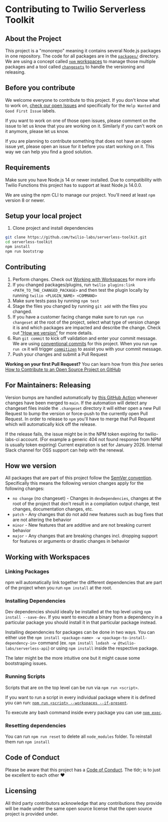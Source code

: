 # Contributing to Twilio Serverless Toolkit

## About the Project

This project is a "monorepo" meaning it contains several Node.js packages in one repository. The code for all packages are in the [`packages/`](../packages) directory. We are using a concept called [`npm` workspaces](https://docs.npmjs.com/cli/v8/using-npm/workspaces) to manage those multiple packages and a tool called [`changesets`](https://github.com/changesets/changesets) to handle the versioning and releasing.

## Before you contribute

We welcome everyone to contribute to this project. If you don't know what to work on, [check our open Issues](https://github.com/twilio-labs/serverless-toolkit/issues) and specifically for the `Help Wanted` and `Good First Issue` labels.

If you want to work on one of those open issues, please comment on the issue to let us know that you are working on it. Similarly if you can't work on it anymore, please let us know.

If you are planning to contribute something that does not have an open issue yet, please open an issue for it before you start working on it. This way we can help you find a good solution.

## Requirements

Make sure you have Node.js 14 or newer installed. Due to compatibility with Twilio
Functions this project has to support at least Node.js 14.0.0.

We are using the npm CLI to manage our project. You'll need at least `npm` version 8 or newer.

## Setup your local project

1. Clone project and install dependencies

```bash
git clone https://github.com/twilio-labs/serverless-toolkit.git
cd serverless-toolkit
npm install
npm run bootstrap
```

## Contributing

1. Perform changes. Check out [Working with Workspaces](#working-with-workspaces) for more info
2. If you changed packages/plugins, run `twilio plugins:link <PATH_TO_THE_CHANGED_PACKAGE>` and then test the plugin locally by running `twilio <PLUGIN_NAME> <COMMAND>`
2. Make sure tests pass by running `npm test`
3. Stage the files you changed by running `git add` with the files you changed.
4. If you have a customer facing change make sure to run `npm run changeset` at the root of the project, select what type of version change it is and which packages are impacted and describe the change. Check out ["How we version"](#how-we-version) for more details.
5. Run `git commit` to kick off validation and enter your commit message. We are using [conventional commits](https://www.conventionalcommits.org/en/) for this project. When you run `npm run cm` it will trigger [`commitizen`](https://npm.im/commitizen) to assist you with your commit message.
6. Push your changes and submit a Pull Request

**Working on your first Pull Request?** You can learn how from this _free_ series [How to Contribute to an Open Source Project on GitHub](https://egghead.io/series/how-to-contribute-to-an-open-source-project-on-github)

## For Maintainers: Releasing

Version bumps are handled automatically by [this GitHub Action](../.github/workflows/on-merge-main.yml) whenever changes have been merged to `main`. If the automation will detect any changeset files inside the `.changeset` directory it will either open a new Pull Request to bump the version or force-push to the currently open Pull Request. In order to release to `npm` you'll have to merge that Pull Request which will automatically kick off the release.

If the release fails, the issue might be in the NPM token expiring for twilio-labs-ci account. (For example a generic 404 not found response from NPM is usually token expiring) Current expiration is set for January 2026. Internal Slack channel for OSS support can help with the renewal.

## How we version

All packages that are part of this project follow the [SemVer convention](https://semver.org/). Specifically this means the following version changes apply for the following changes:
- `no change` (no changeset) - Changes in `devDependencies`, changes at the root of the project that don't result in a compilation output change, test changes, documentation changes, etc.
- `patch` - Any changes that do not add new features such as bug fixes that are not altering the behavior
- `minor` - New features that are additive and are not breaking current behavior
- `major` - Any changes that are breaking changes incl. dropping support for features or arguments or drastic changes in behavior

## Working with Workspaces

### Linking Packages

npm will automatically link together the different dependencies that are part of the project when you run `npm install` at the root.

### Installing Dependencies

Dev dependencies should ideally be installed at the top level using `npm install --save-dev`. If you want to execute a binary from a dependency in a particular package you should install it in that particular package instead.

Installing dependencies for packages can be done in two ways. You can either use the `npm install <package-name> -w <package-to-install-dependency-in>` command (ex. `npm install lodash -w @twilio-labs/serverless-api`) or using `npm install` inside the respective package.

The later might be the more intuitive one but it might cause some bootstraping issues.

### Running Scripts

Scripts that are on the top level can be run via `npm run <script>`.

If you want to run a script in every individual package where it is defined you can run: [`npm run <script> --workspaces --if-present`](https://docs.npmjs.com/cli/v8/using-npm/workspaces?v=true#running-commands-in-the-context-of-workspaces).

To execute any bash command inside every package you can use [`npm exec`](https://docs.npmjs.com/cli/v8/commands/npm-exec).

### Resetting dependencies

You can run `npm run reset` to delete all `node_modules` folder. To reinstall them run `npm install`

## Code of Conduct

Please be aware that this project has a [Code of Conduct](https://github.com/twilio-labs/.github/blob/main/CODE_OF_CONDUCT.md). The tldr; is to just be excellent to each other ❤️

## Licensing

All third party contributors acknowledge that any contributions they provide will be made under the same open source license that the open source project is provided under.
